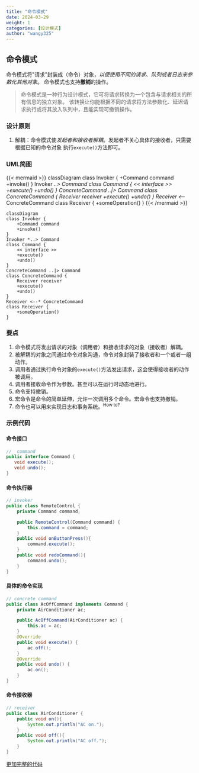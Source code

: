 ```yaml
---
title: "命令模式"
date: 2024-03-29
weight: 1 
categories: [设计模式]
author: "wangy325"
---
```


## 命令模式

命令模式将"请求"封装成（命令）对象，_以便使用不同的请求、队列或者日志来参数化其他对象_。
命令模式也支持**撤销**的操作。

> 命令模式是一种行为设计模式，它可将请求转换为一个包含与请求相关的所有信息的独立对象。 
该转换让你能根据不同的请求将方法参数化、延迟请求执行或将其放入队列中，且能实现可撤销操作。

<!--more-->


### 设计原则

1. 解耦：命令模式使*发起者和接收者解耦*。发起者不关心具体的接收者，只需要根据已知的命令对象
执行`execute()`方法即可。


### UML简图

{{< mermaid  >}}
classDiagram
class Invoker {
    +Command command
    +invoke()
}
Invoker *..> Command
class Command {
    << interface >>
    +execute()
    +undo()
}
ConcreteCommand ..|> Command
class ConcreteCommand {
    Receiver receiver
    +execute()
    +undo()
}
Receiver <--* ConcreteCommand
class Receiver {
    +someOperation()
}
{{< /mermaid >}}

```mermaid
classDiagram
class Invoker {
    +Command command
    +invoke()
}
Invoker *..> Command
class Command {
    << interface >>
    +execute()
    +undo()
}
ConcreteCommand ..|> Command
class ConcreteCommand {
    Receiver receiver
    +execute()
    +undo()
}
Receiver <--* ConcreteCommand
class Receiver {
    +someOperation()
}
```

### 要点

1. 命令模式将发出请求的对象（调用者）和接收请求的对象（接收者）解耦。
2. 被解耦的对象之间通过命令对象沟通，命令对象封装了接收者和一个或者一组动作。
3. 调用者通过执行命令对象的`execute()`方法发出请求，这会使得接收者的动作被调用。
4. 调用者接收命令作为参数。甚至可以在运行时动态地进行。
5. 命令支持撤销。
6. 宏命令是命令的简单延伸，允许一次调用多个命令。宏命令也支持撤销。
7. 命令也可以用来实现日志和事务系统。<sup>How to?</sup>

### 示例代码

#### 命令接口

 ```java
//  command
 public interface Command {
    void execute();
    void undo();
}
```

####  命令执行器

```java
// invoker
public class RemoteControl {
    private Command command;

    public RemoteControl(Command command) {
        this.command = command;
    }
    public void onButtonPress(){
        command.execute();
    }
    public void redoCommand(){
        command.undo();
    }
}
```

#### 具体的命令实现

```java
// concrete command
public class AcOffCommand implements Command {
    private AirConditioner ac;

    public AcOffCommand(AirConditioner ac) {
        this.ac = ac;
    }
    @Override
    public void execute() {
        ac.off();
    }
    @Override
    public void undo() {
        ac.on();
    }
}
```

#### 命令接收器

```java
// receiver
public class AirConditioner {
    public void on(){
        System.out.println("AC on.");
    }
    public void off(){
        System.out.println("AC off.");
    }
}
 ```

[更加完整的代码](https://github.com/wangy325/java-review/blob/d6d740b5a9b5de3f7d64579288b1b8c96c8b8da5/src/main/java/com/wangy/designpattern/behavioral/command)
